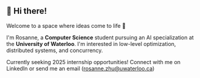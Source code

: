 ## 👋 Hi there!
Welcome to a space where ideas come to life 🌟

I'm Rosanne, a **Computer Science** student pursuing an AI specialization at the **University of Waterloo**. 
I'm interested in low-level optimization, distributed systems, and concurrency. 

Currently seeking 2025 internship opportunities! Connect with me on LinkedIn or send me an email (rosanne.zhu@uwaterloo.ca)
